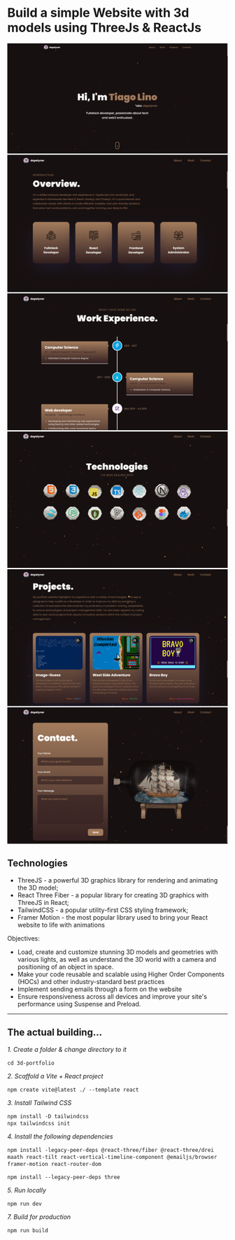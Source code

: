 # Build a simple Website with 3d models using ThreeJs & ReactJs

![alt text](https://github.com/dopelyner/3d-portfolio/blob/master/src/assets/showcase.png?raw=true)
![alt text](https://github.com/dopelyner/3d-portfolio/blob/master/src/assets/showcase01.png?raw=true)
![alt text](https://github.com/dopelyner/3d-portfolio/blob/master/src/assets/showcase02.png?raw=true)
![alt text](https://github.com/dopelyner/3d-portfolio/blob/master/src/assets/showcase03.png?raw=true)
![alt text](https://github.com/dopelyner/3d-portfolio/blob/master/src/assets/showcase04.png?raw=true)
![alt text](https://github.com/dopelyner/3d-portfolio/blob/master/src/assets/showcase05.png?raw=true)


##  Technologies 
- ThreeJS - a powerful 3D graphics library for rendering and animating the 3D model;
- React Three Fiber - a popular library for creating 3D graphics with ThreeJS in React;
- TailwindCSS - a popular utility-first CSS styling framework;
- Framer Motion - the most popular library used to bring your React website to life with animations

Objectives:

- Load, create and customize stunning 3D models and geometries with various lights, as well as understand the 3D world with a camera and positioning of an object in space.
- Make your code reusable and scalable using Higher Order Components (HOCs) and other industry-standard best practices
- Implement sending emails through a form on the website
- Ensure responsiveness across all devices and improve your site's performance using Suspense and Preload.

_______
## The actual building...

*1. Create a folder & change directory to it*
``` mkdir 3d-portfolio
cd 3d-portfolio
```

*2. Scaffold a Vite + React project*
```
npm create vite@latest ./ --template react
```

*3. Install Tailwind CSS*
```
npm install -D tailwindcss
npx tailwindcss init
```

*4. Install the following dependencies*
```
npm install -legacy-peer-deps @react-three/fiber @react-three/drei maath react-tilt react-vertical-timeline-component @emailjs/browser framer-motion react-router-dom
```
```
npm install --legacy-peer-deps three
```
*5. Run locally*
```
npm run dev
```

*7. Build for production*
```
npm run build
```
